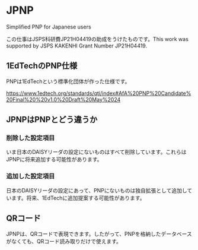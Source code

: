 # JPNP
Simplified PNP for Japanese users

この仕事はJSPS科研費JP21H04419の助成をうけたものです。This work was supported by JSPS KAKENHI Grant Number JP21H04419.

## 1EdTechのPNP仕様

PNPは1EdTechという標準化団体が作った仕様です。

https://www.1edtech.org/standards/qti/index#AfA%20PNP%20Candidate%20Final%20%20v1.0%20Draft%20May%2024

## JPNPはPNPとどう違うか

### 削除した設定項目

いま日本のDAISYリーダの設定にないものはすべて削除しています。これらはJPNPに将来追加する可能性があります。

### 追加した設定項目

日本のDAISYリーダの設定にあって、PNPにないものは独自拡張として追加しています。将来、1EdTechに追加提案する可能性があります。

## QRコード

JPNPは、QRコードで表現できます。したがって、PNPを格納したデータベースがなくても、QRコード読み取りだけで使えます。
